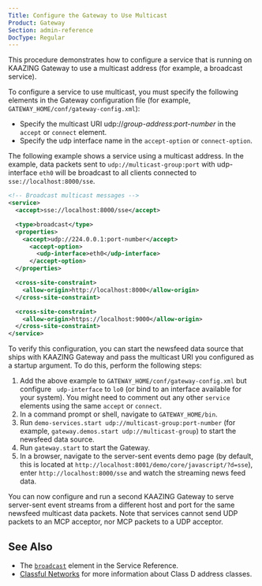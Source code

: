 ```yaml
---
Title: Configure the Gateway to Use Multicast
Product: Gateway
Section: admin-reference
DocType: Regular
---
```


This procedure demonstrates how to configure a service that is running on KAAZING Gateway to use a multicast address (for example, a broadcast service).

<a name="configure_multicast"></a>To configure a service to use multicast, you must specify the following elements in the Gateway configuration file (for example, `GATEWAY_HOME/conf/gateway-config.xml`):

-   Specify the multicast URI udp://*group-address*:*port-number* in the `accept` or `connect` element.
-   Specify the udp interface name in the `accept-option` or `connect-option`.

The following example shows a service using a multicast address. In the example, data packets sent to `udp://multicast-group:port` with udp-interface `eth0` will be broadcast to all clients connected to `sse://localhost:8000/sse`.

``` xml
<!-- Broadcast multicast messages -->
<service>
  <accept>sse://localhost:8000/sse</accept>

  <type>broadcast</type>
  <properties>
    <accept>udp://224.0.0.1:port-number</accept>
      <accept-option>
        <udp-interface>eth0</udp-interface>
      </accept-option>
  </properties>

  <cross-site-constraint>
    <allow-origin>http://localhost:8000</allow-origin>
  </cross-site-constraint>

  <cross-site-constraint>
    <allow-origin>https://localhost:9000</allow-origin>
  </cross-site-constraint>
</service>
```

To verify this configuration, you can start the newsfeed data source that ships with KAAZING Gateway and pass the multicast URI you configured as a startup argument. To do this, perform the following steps:

1.  Add the above example to `GATEWAY_HOME/conf/gateway-config.xml` but configure ` udp-interface` to `lo0` (or bind to an interface available for your system). You might need to comment out any other `service` elements using the same `accept` or `connect`.
2.  In a command prompt or shell, navigate to `GATEWAY_HOME/bin`.
3.  Run `demo-services.start udp://multicast-group:port-number` (for example, `gateway.demos.start udp://multicast-group`) to start the newsfeed data source.
4.  Run `gateway.start` to start the Gateway.
5.  In a browser, navigate to the server-sent events demo page (by default, this is located at `http://localhost:8001/demo/core/javascript/?d=sse`), enter `http://localhost:8000/sse` and watch the streaming news feed data.

You can now configure and run a second KAAZING Gateway to serve server-sent event streams from a different host and port for the same newsfeed multicast data packets. Note that services cannot send UDP packets to an MCP acceptor, nor MCP packets to a UDP acceptor.

See Also
-------------------------------

-   The [`broadcast`](r_configure_gateway_service.md#broadcast) element in the Service Reference.
-   [Classful Networks](http://en.wikipedia.org/wiki/Classful_network "Follow link") for more information about Class D address classes.
